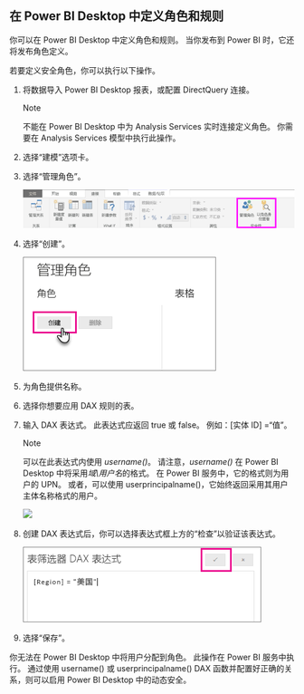 ## <a name="define-roles-and-rules-within-power-bi-desktop"></a>在 Power BI Desktop 中定义角色和规则
你可以在 Power BI Desktop 中定义角色和规则。 当你发布到 Power BI 时，它还将发布角色定义。

若要定义安全角色，你可以执行以下操作。

1. 将数据导入 Power BI Desktop 报表，或配置 DirectQuery 连接。
   
   > [!NOTE]
   > 不能在 Power BI Desktop 中为 Analysis Services 实时连接定义角色。 你需要在 Analysis Services 模型中执行此操作。
   > 
   > 
2. 选择“建模”选项卡。
3. 选择“管理角色”。
   
   ![](./media/rls-desktop-define-roles/powerbi-desktop-security.png)
4. 选择“创建”。
   
   ![](./media/rls-desktop-define-roles/powerbi-desktop-security-create-role.png)
5. 为角色提供名称。 
6. 选择你想要应用 DAX 规则的表。
7. 输入 DAX 表达式。 此表达式应返回 true 或 false。 例如：[实体 ID] =“值”。
   
   > [!NOTE]
   > 可以在此表达式内使用 *username()*。 请注意，*username()* 在 Power BI Desktop 中将采用*域\用户名*的格式。 在 Power BI 服务中，它的格式则为用户的 UPN。 或者，可以使用 userprincipalname()，它始终返回采用其用户主体名称格式的用户。
   > 
   > 
   
   ![](./media/rls-desktop-define-roles/powerbi-desktop-security-create-rule.png)
8. 创建 DAX 表达式后，你可以选择表达式框上方的“检查”以验证该表达式。
   
   ![](./media/rls-desktop-define-roles/powerbi-desktop-security-validate-dax.png)
9. 选择“保存”。

你无法在 Power BI Desktop 中将用户分配到角色。 此操作在 Power BI 服务中执行。 通过使用 username() 或 userprincipalname() DAX 函数并配置好正确的关系，则可以启用 Power BI Desktop 中的动态安全。

